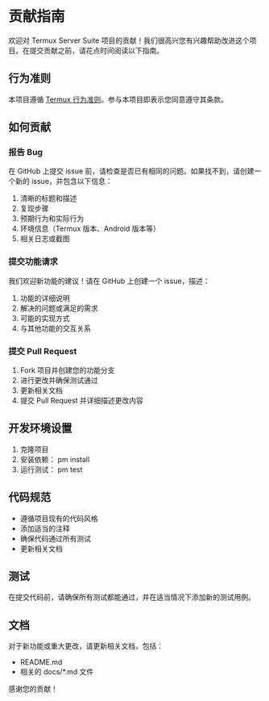 # 贡献指南

欢迎对 Termux Server Suite 项目的贡献！我们很高兴您有兴趣帮助改进这个项目。在提交贡献之前，请花点时间阅读以下指南。

## 行为准则

本项目遵循 [Termux 行为准则](https://github.com/termux/termux-app/blob/master/CODE_OF_CONDUCT.md)。参与本项目即表示您同意遵守其条款。

## 如何贡献

### 报告 Bug

在 GitHub 上提交 issue 前，请检查是否已有相同的问题。如果找不到，请创建一个新的 issue，并包含以下信息：

1. 清晰的标题和描述
2. 复现步骤
3. 预期行为和实际行为
4. 环境信息（Termux 版本、Android 版本等）
5. 相关日志或截图

### 提交功能请求

我们欢迎新功能的建议！请在 GitHub 上创建一个 issue，描述：

1. 功能的详细说明
2. 解决的问题或满足的需求
3. 可能的实现方式
4. 与其他功能的交互关系

### 提交 Pull Request

1. Fork 项目并创建您的功能分支
2. 进行更改并确保测试通过
3. 更新相关文档
4. 提交 Pull Request 并详细描述更改内容

## 开发环境设置

1. 克隆项目
2. 安装依赖：
pm install
3. 运行测试：
pm test

## 代码规范

- 遵循项目现有的代码风格
- 添加适当的注释
- 确保代码通过所有测试
- 更新相关文档

## 测试

在提交代码前，请确保所有测试都能通过，并在适当情况下添加新的测试用例。

## 文档

对于新功能或重大更改，请更新相关文档，包括：

- README.md
- 相关的 docs/*.md 文件

感谢您的贡献！
